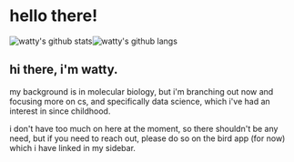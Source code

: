 # hello there!

<p align="center">
  
<img src="https://github-readme-stats-khaki-gamma.vercel.app/api?username=wattyven&count_private=true&show_icons=true&line_height=24" alt="watty's github stats"/><img src="https://github-readme-stats-khaki-gamma.vercel.app/api/top-langs/?username=wattyven&layout=compact" alt="watty's github langs">
  
</p>

## hi there, i'm watty.
  
<p align="center">
  
my background is in molecular biology, but i'm branching out now and focusing more on cs, and specifically data science, which i've had an interest in since childhood.

i don't have too much on here at the moment, so there shouldn't be any need, but if you need to reach out, please do so on the bird app (for now) which i have linked in my sidebar.
  
</p>
